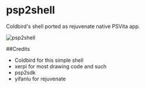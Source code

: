 # psp2shell
Coldbird's shell ported as rejuvenate native PSVita app.

![psp2shell](http://i.imgur.com/culNPqr.png)

##Credits
- Coldbird for this simple shell
- xerpi for most drawing code and such
- psp2sdk
- yifanlu for rejuvenate
